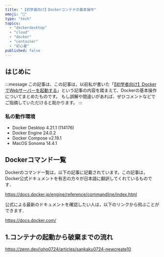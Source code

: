 ```yaml
---
title: "【初学者向け】Dockerコンテナの基本操作"
emoji: "🐋"
type: "tech"
topics:
  - "dockerdesktop"
  - "cloud"
  - "docker"
  - "container"
  - "初心者"
published: false
---
```


## はじめに

:::message
この記事は、この記事は，以前私が書いた「[【初学者向け】DockerでWebサーバーを起動する](https://zenn.dev/joho0724/articles/sankaku0724-newcreate10)」という記事の内容を踏まえて、Dockerの基本操作についてまとめたものです。
もし誤解や間違いがあれば、ぜひコメントなどでご指摘していただけると助かります。
:::

### 私の動作環境

- Docker Desktop 4.21.1 (114176)
- Docker Engine 24.0.2
- Docker Compose v2.19.1
- MacOS Sonoma 14.4.1

## Dockerコマンド一覧

Dockerのコマンド一覧は，以下の記事に記載されています。この記事は，Docker公式ドキュメントを有志の方々が日本語に翻訳してくれているものです．

https://docs.docker.jp/engine/reference/commandline/index.html

公式による最新のドキュメントを確認したい人は，以下のリンクから飛ぶことができます．

https://docs.docker.com/

## 1.コンテナの起動から破棄までの流れ

https://zenn.dev/joho0724/articles/sankaku0724-newcreate10
